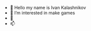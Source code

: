 - 👋 Hello my name is Ivan Kalashnikov
- 👀 I’m interested in make games 
- 🌱 
- 📫 

<!---
UseCompas/UseCompas is a ✨ special ✨ repository because its `README.md` (this file) appears on your GitHub profile.
You can click the Preview link to take a look at your changes.
--->
